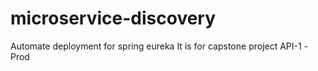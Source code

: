 # microservice-discovery
Automate deployment for spring eureka 
It is for capstone project API-1 -Prod
